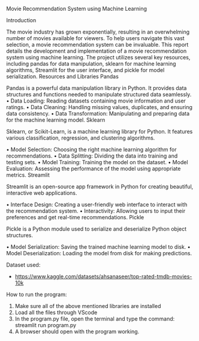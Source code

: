 Movie Recommendation System using Machine Learning

Introduction

The movie industry has grown exponentially, resulting in an overwhelming number of movies available for viewers. To help users navigate this vast selection, a movie recommendation system can be invaluable. This report details the development and implementation of a movie recommendation system using machine learning. The project utilizes several key resources, including pandas for data manipulation, sklearn for machine learning algorithms, Streamlit for the user interface, and pickle for model serialization.
Resources and Libraries
Pandas

Pandas is a powerful data manipulation library in Python. It provides data structures and functions needed to manipulate structured data seamlessly.
•	Data Loading: Reading datasets containing movie information and user ratings.
•	Data Cleaning: Handling missing values, duplicates, and ensuring data consistency.
•	Data Transformation: Manipulating and preparing data for the machine learning model.
Sklearn

Sklearn, or Scikit-Learn, is a machine learning library for Python. It features various classification, regression, and clustering algorithms.

•	Model Selection: Choosing the right machine learning algorithm for recommendations.
•	Data Splitting: Dividing the data into training and testing sets.
•	Model Training: Training the model on the dataset.
•	Model Evaluation: Assessing the performance of the model using appropriate metrics.
Streamlit

Streamlit is an open-source app framework in Python for creating beautiful, interactive web applications.

•	Interface Design: Creating a user-friendly web interface to interact with the recommendation system.
•	Interactivity: Allowing users to input their preferences and get real-time recommendations.
Pickle

Pickle is a Python module used to serialize and deserialize Python object structures.

•	Model Serialization: Saving the trained machine learning model to disk.
•	Model Deserialization: Loading the model from disk for making predictions.

Dataset used:
- https://www.kaggle.com/datasets/ahsanaseer/top-rated-tmdb-movies-10k

How to run the program:
1. Make sure all of the above mentioned libraries are installed
2. Load all the files through VScode
3. In the program.py file, open the terminal and type the command: streamlit run program.py
4. A browser should open with the program working.

